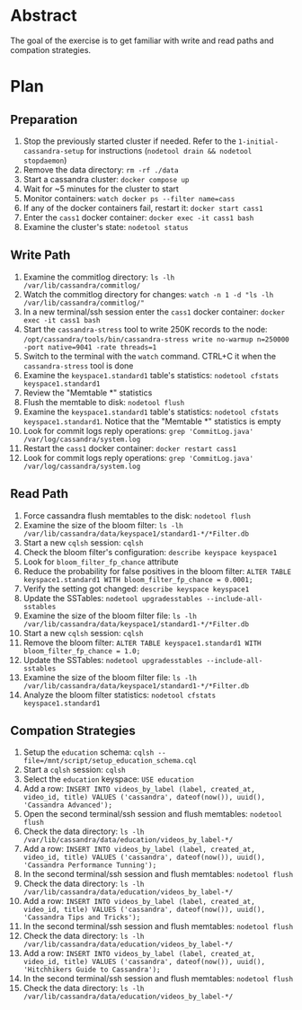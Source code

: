 # Abstract

The goal of the exercise is to get familiar with write and read paths and compation strategies.

# Plan

## Preparation

1. Stop the previously started cluster if needed. Refer to the `1-initial-cassandra-setup` for instructions (`nodetool drain && nodetool stopdaemon`)
1. Remove the data directory: `rm -rf ./data`
1. Start a cassandra cluster: `docker compose up`
1. Wait for ~5 minutes for the cluster to start
1. Monitor containers: `watch docker ps --filter name=cass`
1. If any of the docker containers fail, restart it: `docker start cass1`
1. Enter the `cass1` docker container: `docker exec -it cass1 bash`
1. Examine the cluster's state: `nodetool status`

## Write Path

1. Examine the commitlog directory: `ls -lh /var/lib/cassandra/commitlog/`
1. Watch the commitlog directory for changes: `watch -n 1 -d "ls -lh /var/lib/cassandra/commitlog/"`
1. In a new terminal/ssh session enter the `cass1` docker container: `docker exec -it cass1 bash`
1. Start the `cassandra-stress` tool to write 250K records to the node:
  `/opt/cassandra/tools/bin/cassandra-stress write no-warmup n=250000 -port native=9041 -rate threads=1`
1. Switch to the terminal with the `watch` command. CTRL+C it when the `cassandra-stress` tool is done
1. Examine the `keyspace1.standard1` table's statistics: `nodetool cfstats keyspace1.standard1`
1. Review the "Memtable \*" statistics
1. Flush the memtable to disk: `nodetool flush`
1. Examine the `keyspace1.standard1` table's statistics: `nodetool cfstats keyspace1.standard1`. Notice that the "Memtable \*" statistics is empty
1. Look for commit logs reply operations: `grep 'CommitLog.java' /var/log/cassandra/system.log`
1. Restart the `cass1` docker container: `docker restart cass1`
1. Look for commit logs reply operations: `grep 'CommitLog.java' /var/log/cassandra/system.log`

## Read Path

1. Force cassandra flush memtables to the disk: `nodetool flush`
1. Examine the size of the bloom filter: `ls -lh /var/lib/cassandra/data/keyspace1/standard1-*/*Filter.db`
1. Start a new `cqlsh` session: `cqlsh`
1. Check the bloom filter's configuration: `describe keyspace keyspace1`
1. Look for `bloom_filter_fp_chance` attribute
1. Reduce the probability for false positives in the bloom filter: `ALTER TABLE keyspace1.standard1 WITH bloom_filter_fp_chance = 0.0001;`
1. Verify the setting got changed: `describe keyspace keyspace1`
1. Update the SSTables: `nodetool upgradesstables --include-all-sstables`
1. Examine the size of the bloom filter file: `ls -lh /var/lib/cassandra/data/keyspace1/standard1-*/*Filter.db`
1. Start a new `cqlsh` session: `cqlsh`
1. Remove the bloom filter: `ALTER TABLE keyspace1.standard1 WITH bloom_filter_fp_chance = 1.0;`
1. Update the SSTables: `nodetool upgradesstables --include-all-sstables`
1. Examine the size of the bloom filter file: `ls -lh /var/lib/cassandra/data/keyspace1/standard1-*/*Filter.db`
1. Analyze the bloom filter statistics: `nodetool cfstats keyspace1.standard1`

## Compation Strategies

1. Setup the `education` schema: `cqlsh --file=/mnt/script/setup_education_schema.cql`
1. Start a `cqlsh` session: `cqlsh`
1. Select the `education` keyspace: `USE education`
1. Add a row: `INSERT INTO videos_by_label (label, created_at, video_id, title) VALUES ('cassandra', dateof(now()), uuid(), 'Cassandra Advanced');`
1. Open the second terminal/ssh session and flush memtables: `nodetool flush`
1. Check the data directory: `ls -lh /var/lib/cassandra/data/education/videos_by_label-*/`
1. Add a row: `INSERT INTO videos_by_label (label, created_at, video_id, title) VALUES ('cassandra', dateof(now()), uuid(), 'Cassandra Performance Tunning');`
1. In the second terminal/ssh session and flush memtables: `nodetool flush`
1. Check the data directory: `ls -lh /var/lib/cassandra/data/education/videos_by_label-*/`
1. Add a row: `INSERT INTO videos_by_label (label, created_at, video_id, title) VALUES ('cassandra', dateof(now()), uuid(), 'Cassandra Tips and Tricks');`
1. In the second terminal/ssh session and flush memtables: `nodetool flush`
1. Check the data directory: `ls -lh /var/lib/cassandra/data/education/videos_by_label-*/`
1. Add a row: `INSERT INTO videos_by_label (label, created_at, video_id, title) VALUES ('cassandra', dateof(now()), uuid(), 'Hitchhikers Guide to Cassandra');`
1. In the second terminal/ssh session and flush memtables: `nodetool flush`
1. Check the data directory: `ls -lh /var/lib/cassandra/data/education/videos_by_label-*/`
